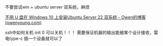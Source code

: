 不要尝试win + ubuntu server 双系统，麻烦 
  
[不用 U 盘在 Windows 10 上安装Ubuntu Server 22 双系统 - Owen的博客 (owenyoung.com)](https://www.owenyoung.com/blog/windows-10-ubuntu-22-dual-system-without-usb-flash-drive/)


ssh中如何关机
 init 0 可以关机！！！
 需要保证机器的输出能被某个设计接收，雷电type-c 插一个设备就可以了
